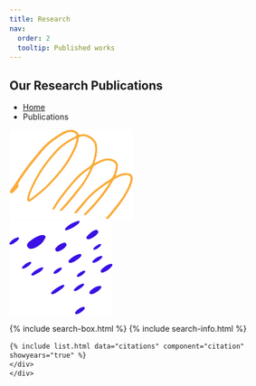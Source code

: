 ```yaml
---
title: Research
nav:
  order: 2
  tooltip: Published works
---
```


<section class="page_banner decoration_wrap">
  <div class="container">
    <h1 class="page_heading">Our Research Publications</h1>
    <ul class="breadcrumb_nav unordered_list_center">
      <li><a href="index.html">Home</a></li>
      <li>Publications</li>
    </ul>
  </div>
  <div class="deco_item deco_img_1" data-parallax='{"y" : -200, "smoothness": 6}'>
    <img src="/images/shapes/line_shape_1.png" alt="Line Shape Image">
  </div>
  <div class="deco_item deco_img_2" data-parallax='{"y" : 200, "smoothness": 6}'>
    <img src="/images/shapes/dot_shape_2.png" alt="Line Shape Image">
  </div>
</section>

<section class="blog_section section_space_md pt-0">
  <div class="container">

  {% include search-box.html %}
  {% include search-info.html %}
  </div>
</section>

<section class="blog_section pt-0">
  <div class="container">
    <div class="row">
      <div class="col col-md-8">
      
    {% include list.html data="citations" component="citation" showyears="true" %}
    </div>
    </div>
  </div>
</section>



